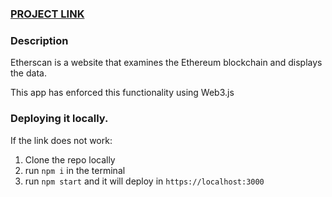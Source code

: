 ### [PROJECT LINK](https://raphaelndonga.github.io/Etherscan/)

### Description
Etherscan is a website that examines the Ethereum blockchain and displays the data.

This app has enforced this functionality using Web3.js

### Deploying it locally.
If the link does not work:
1. Clone the repo locally
2. run `npm i` in the terminal
3. run `npm start` and it will deploy in `https://localhost:3000`